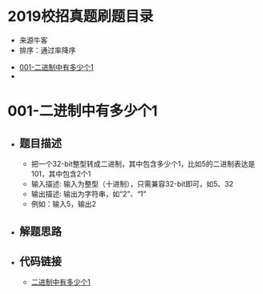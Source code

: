 # 2019校招真题刷题目录

- 来源牛客 []()
- 排序：通过率降序

<!-- GFM-TOC -->
* [001-二进制中有多少个1](#二进制中有多少个)
* []()
<!-- GFM-TOC -->

# 001-二进制中有多少个1
- ## 题目描述
  - 把一个32-bit整型转成二进制，其中包含多少个1，比如5的二进制表达是101，其中包含2个1
  - 输入描述: 输入为整型（十进制），只需兼容32-bit即可，如5、32
  - 输出描述: 输出为字符串，如“2”、“1”
  - 例如：输入5，输出2
  
- ## 解题思路

- ## 代码链接
  - [二进制中有多少个1](https://github.com/anliux/PracticePool/blob/master/campus19/src/001-%E4%BA%8C%E8%BF%9B%E5%88%B6%E4%B8%AD%E6%9C%89%E5%A4%9A%E5%B0%91%E4%B8%AA1.java)
